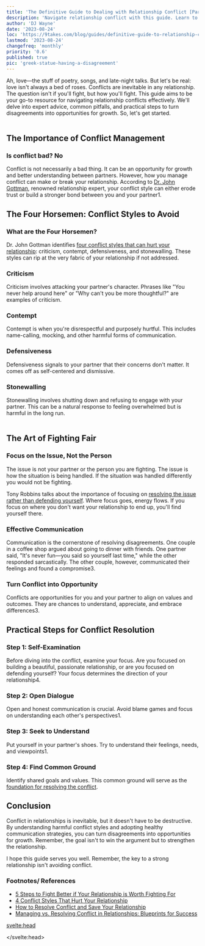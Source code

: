 ```yaml
---
title: 'The Definitive Guide to Dealing with Relationship Conflict [Part 1]'
description: 'Navigate relationship conflict with this guide. Learn to avoid common pitfalls and adopt effective strategies for a stronger bond.'
author: 'DJ Wayne'
date: '2023-08-24'
loc: 'https://9takes.com/blog/guides/definitive-guide-to-relationship-conflict-part-1'
lastmod: '2023-08-24'
changefreq: 'monthly'
priority: '0.6'
published: true
pic: 'greek-statue-having-a-disagreement'
---
```


<!-- // notes:  -->

<script>
	import  PopCard  from "../../lib/components/atoms/PopCard.svelte";
</script>

<p class="firstLetter">Ah, love—the stuff of poetry, songs, and late-night talks. But let's be real: love isn't always a bed of roses. Conflicts are inevitable in any relationship. The question isn't if you'll fight, but how you'll fight. This guide aims to be your go-to resource for navigating relationship conflicts effectively. We'll delve into expert advice, common pitfalls, and practical steps to turn disagreements into opportunities for growth. So, let's get started.</p>

<div
	style="display: flex;
    justify-content: center;
    margin: 1rem 0;
	"
>
	<PopCard
		image={`/blogs/greek-statue-having-a-disagreement.webp`}
		showIcon={false}
		displayText=""
    altText="two greek statues looking at each other"
		subtext=""
	/>
</div>

## The Importance of Conflict Management

### Is conflict bad? No

Conflict is not necessarily a bad thing. It can be an opportunity for growth and better understanding between partners. However, how you manage conflict can make or break your relationship. According to <a class="external-link" target="_blank" rel="noopener noreferrer" href="https://www.gottman.com/about/john-julie-gottman/" >Dr. John Gottman</a>, renowned relationship expert, your conflict style can either erode trust or build a stronger bond between you and your partner1.

## The Four Horsemen: Conflict Styles to Avoid

### What are the Four Horsemen?

Dr. John Gottman identifies <a class="external-link" target="_blank" rel="noopener noreferrer" href="https://www.gottman.com/blog/4-conflict-styles-that-hurt-your-relationship/" >four conflict styles that can hurt your relationship</a>: criticism, contempt, defensiveness, and stonewalling. These styles can rip at the very fabric of your relationship if not addressed.

### Criticism

Criticism involves attacking your partner's character. Phrases like "You never help around here" or "Why can't you be more thoughtful?" are examples of criticism.

### Contempt

Contempt is when you're disrespectful and purposely hurtful. This includes name-calling, mocking, and other harmful forms of communication.

### Defensiveness

Defensiveness signals to your partner that their concerns don't matter. It comes off as self-centered and dismissive.

### Stonewalling

Stonewalling involves shutting down and refusing to engage with your partner. This can be a natural response to feeling overwhelmed but is harmful in the long run.

<!-- > Want to learn more about these conflict styles?
> Check out our blog on Understanding the Four Horsemen. -->

<div
	style="display: flex;
    justify-content: center;
    margin: 1rem 0;
	"
>
	<PopCard
		image={`/blogs/male_and_female_greek_statues.webp`}
		showIcon={false}
		displayText="Stonewalling?"
    altText="two greek statues in a standoff"
		subtext=""
	/>
</div>

## The Art of Fighting Fair

### Focus on the Issue, Not the Person

The issue is not your partner or the person you are fighting. The issue is how the situation is being handled. If the situation was handled differently you would not be fighting.

Tony Robbins talks about the importance of focusing on <a class="external-link" target="_blank" rel="noopener noreferrer" href="https://www.tonyrobbins.com/ultimate-relationship-guide/resolve-conflict-save-relationship/" >resolving the issue rather than defending yourself</a>. Where focus goes, energy flows. If you focus on where you don't want your relationship to end up, you'll find yourself there.

### Effective Communication

Communication is the cornerstone of resolving disagreements. One couple in a coffee shop argued about going to dinner with friends. One partner said, "It's never fun—you said so yourself last time," while the other responded sarcastically. The other couple, however, communicated their feelings and found a compromise3.

### Turn Conflict into Opportunity

Conflicts are opportunities for you and your partner to align on values and outcomes. They are chances to understand, appreciate, and embrace differences3.

<!-- >Interested in improving your communication skills?
>Read our blog on Effective Communication in Relationships. -->

## Practical Steps for Conflict Resolution

### Step 1: Self-Examination

Before diving into the conflict, examine your focus. Are you focused on building a beautiful, passionate relationship, or are you focused on defending yourself? Your focus determines the direction of your relationship4.

### Step 2: Open Dialogue

Open and honest communication is crucial. Avoid blame games and focus on understanding each other's perspectives1.

### Step 3: Seek to Understand

Put yourself in your partner's shoes. Try to understand their feelings, needs, and viewpoints1.

### Step 4: Find Common Ground

Identify shared goals and values. This common ground will serve as the <a class="external-link" target="_blank" rel="noopener noreferrer" href="https://www.gottman.com/blog/managing-vs-resolving-conflict-relationships-blueprints-success/">foundation for resolving the conflict</a>.

<!-- >Looking for more practical steps?
>Check out our blog on 5 Steps to Fight Better in Relationships. -->

## Conclusion

Conflict in relationships is inevitable, but it doesn't have to be destructive. By understanding harmful conflict styles and adopting healthy communication strategies, you can turn disagreements into opportunities for growth. Remember, the goal isn't to win the argument but to strengthen the relationship.

I hope this guide serves you well. Remember, the key to a strong relationship isn't avoiding conflict.

### Footnotes/ References

- <a class="external-link" target="_blank" rel="noopener noreferrer" href="https://www.gottman.com/blog/5-steps-to-fight-better-if-your-relationship-is-worth-fighting-for/" >5 Steps to Fight Better if Your Relationship is Worth Fighting For</a>
- <a class="external-link" target="_blank" rel="noopener noreferrer" href="https://www.gottman.com/blog/4-conflict-styles-that-hurt-your-relationship/" >4 Conflict Styles That Hurt Your Relationship</a>
- <a class="external-link" target="_blank" rel="noopener noreferrer" href="https://www.tonyrobbins.com/ultimate-relationship-guide/resolve-conflict-save-relationship/" >How to Resolve Conflict and Save Your Relationship</a>
- <a class="external-link" target="_blank" rel="noopener noreferrer" href="https://www.gottman.com/blog/managing-vs-resolving-conflict-relationships-blueprints-success/" >Managing vs. Resolving Conflict in Relationships: Blueprints for Success</a>

<svelte:head>

<script type="application/ld+json">
  {
  "@context": "http://schema.org",
  "@graph": [
    {
      "@type": "Article",
      "articleBody": "This guide aims to be your go-to resource for navigating relationship conflicts effectively. It delves into expert advice, common pitfalls, and practical steps to turn disagreements into opportunities for growth.",
      "creator": ["DJ Wayne"],
      "author": {
        "@type": "Person",
        "name": "DJ Wayne",
        "sameAs": ["https://www.instagram.com/djwayne3/", "https://www.youtube.com/@djwayne3", "https://www.linkedin.com/in/davidtwayne/", "https://twitter.com/djwayne3"
          ]
      },
      "dateModified": {
        "@type": "Date",
        "@value": "2023-08-24"
      },
      "datePublished": {
        "@type": "Date",
        "@value": "2023-08-24"
      },
      "description": "Navigate the complexities of relationship conflict with this definitive guide. Learn to avoid common pitfalls and adopt effective strategies for a stronger bond.",
      "headline": "The Definitive Guide to Dealing with Relationship Conflict Part 1",
      "mainEntityOfPage": {
        "@id": "https://9takes.com/blog/guides/definitive-guide-to-relationship-conflict-part-1",
        "@type": "WebPage"
      },
      "image":{
        "@type":"ImageObject",
        "height":900,
        "url": "https://9takes.com/blogs/greek-statue-having-a-disagreement.webp",
        "width":900
      },
      "mentions": [{
        "@type": "Person",
        "name": "Dr. John Gottman",
        "sameAs": ["https://www.gottman.com/", "https://en.wikipedia.org/wiki/John_Gottman"]
      },
      {
        "@type": "Person",
        "name": "Tony Robbins",
        "sameAs": ["https://www.tonyrobbins.com/", "https://en.wikipedia.org/wiki/Tony_Robbins"]
      }],
      "publisher": {
        "@type": "Organization",
        "sameAs": ["https://www.instagram.com/9takesdotcom/", "https://twitter.com/9takesdotcom"],
        "logo": {
          "@type": "ImageObject",
          "url": "https://9takes.com/brand/darkRubix.png"
        },
        "name": "9takes"
      }
    },
    {
      "@type": "FAQPage",
      "mainEntity": [
        {
          "@type": "Question",
          "acceptedAnswer": {
            "@type": "Answer",
            "text": "Conflict is not necessarily a bad thing. It can be an opportunity for growth and better understanding between partners. However, how you manage conflict can make or break your relationship."
          },
          "name": "Why is conflict management crucial in relationships?"
        },
        {
          "@type": "Question",
          "acceptedAnswer": {
            "@type": "Answer",
            "text": "Dr. John Gottman identifies four conflict styles that can hurt your relationship: criticism, contempt, defensiveness, and stonewalling. These styles can rip at the very fabric of your relationship if not addressed."
          },
          "name": "What are the Four Horsemen in relationship conflict?"
        },
        {
          "@type": "Question",
          "acceptedAnswer": {
            "@type": "Answer",
            "text": "By understanding harmful conflict styles and adopting healthy communication strategies, you can turn disagreements into opportunities for growth. The goal isn't to win the argument but to strengthen the relationship."
          },
          "name": "How can conflicts be resolved effectively?"
        }
      ]
    }
  ]
}

</script>

</svelte:head>

<style lang="scss">
article {
    border: 1px solid #52616b;
    margin-top: 1rem;
    padding: 1rem;
    border-radius: 5px;
  }
  .accordion {
    color: #444;
    cursor: pointer;
    padding: 0.5rem;
    border: none;
    text-align: left;
    outline: none;
    font-size: 15px;
    transition: 0.4s;
  }

  .accordion:hover {
    background-color: var(--color-theme-purple-v);
    color: var(--color-theme-purple);
  }

  

  .panel {
    padding: 18px;
    background-color: var(--color-bg-0, white);
    overflow: hidden;

  }
</style>
